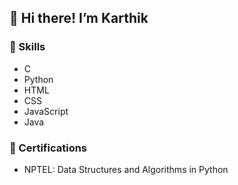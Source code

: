 ## 👋 Hi there! I’m Karthik

### 🚀 Skills
- C
- Python
- HTML
- CSS
- JavaScript
- Java

### 📜 Certifications
- NPTEL: Data Structures and Algorithms in Python
